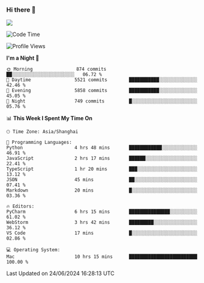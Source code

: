 ### Hi there 👋

<!--
**JJAYCHEN1e/jjaychen1e** is a ✨ _special_ ✨ repository because its `README.md` (this file) appears on your GitHub profile.

Here are some ideas to get you started:

- 🔭 I’m currently working on ...
- 🌱 I’m currently learning ...
- 👯 I’m looking to collaborate on ...
- 🤔 I’m looking for help with ...
- 💬 Ask me about ...
- 📫 How to reach me: ...
- 😄 Pronouns: ...
- ⚡ Fun fact: ...
-->

[![](https://github-readme-stats.vercel.app/api?username=jjaychen1e&show_icons=true)](https://github.com/jjaychen1e/github-readme-stats?count_private=true)

<!--START_SECTION:waka-->
![Code Time](http://img.shields.io/badge/Code%20Time-1%2C227%20hrs%209%20mins-blue)

![Profile Views](http://img.shields.io/badge/Profile%20Views-0-blue)

**I'm a Night 🦉** 

```text
🌞 Morning                874 commits         ██░░░░░░░░░░░░░░░░░░░░░░░   06.72 % 
🌆 Daytime                5521 commits        ███████████░░░░░░░░░░░░░░   42.46 % 
🌃 Evening                5858 commits        ███████████░░░░░░░░░░░░░░   45.05 % 
🌙 Night                  749 commits         █░░░░░░░░░░░░░░░░░░░░░░░░   05.76 % 
```


📊 **This Week I Spent My Time On** 

```text
🕑︎ Time Zone: Asia/Shanghai

💬 Programming Languages: 
Python                   4 hrs 48 mins       ████████████░░░░░░░░░░░░░   46.91 % 
JavaScript               2 hrs 17 mins       ██████░░░░░░░░░░░░░░░░░░░   22.41 % 
TypeScript               1 hr 20 mins        ███░░░░░░░░░░░░░░░░░░░░░░   13.12 % 
JSON                     45 mins             ██░░░░░░░░░░░░░░░░░░░░░░░   07.41 % 
Markdown                 20 mins             █░░░░░░░░░░░░░░░░░░░░░░░░   03.36 % 

🔥 Editors: 
PyCharm                  6 hrs 15 mins       ███████████████░░░░░░░░░░   61.02 % 
WebStorm                 3 hrs 42 mins       █████████░░░░░░░░░░░░░░░░   36.12 % 
VS Code                  17 mins             █░░░░░░░░░░░░░░░░░░░░░░░░   02.86 % 

💻 Operating System: 
Mac                      10 hrs 15 mins      █████████████████████████   100.00 % 
```


 Last Updated on 24/06/2024 16:28:13 UTC
<!--END_SECTION:waka-->
